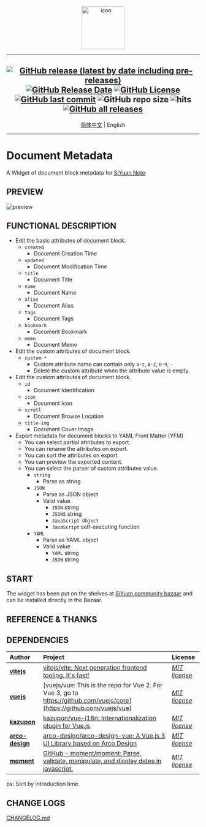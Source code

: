 <div align="center">
<img alt="icon" src="https://cdn.jsdelivr.net/gh/Zuoqiu-Yingyi/widget-metadata/public/icon.png" style="width: 8em; height: 8em;">

---
[![GitHub release (latest by date including pre-releases)](https://img.shields.io/github/v/release/Zuoqiu-Yingyi/widget-metadata?include_prereleases&style=flat-square)](https://github.com/Zuoqiu-Yingyi/widget-metadata/releases/latest)
[![GitHub Release Date](https://img.shields.io/github/release-date/Zuoqiu-Yingyi/widget-metadata?style=flat-square)](https://github.com/Zuoqiu-Yingyi/widget-metadata/releases/latest)
[![GitHub License](https://img.shields.io/github/license/Zuoqiu-Yingyi/widget-metadata?style=flat-square)](https://github.com/Zuoqiu-Yingyi/widget-metadata/blob/main/LICENSE)
[![GitHub last commit](https://img.shields.io/github/last-commit/Zuoqiu-Yingyi/widget-metadata?style=flat-square)](https://github.com/Zuoqiu-Yingyi/widget-metadata/commits/main)
![GitHub repo size](https://img.shields.io/github/repo-size/Zuoqiu-Yingyi/widget-metadata?style=flat-square)
![hits](https://hits.b3log.org/Zuoqiu-Yingyi/widget-metadata.svg)
[![GitHub all releases](https://img.shields.io/github/downloads/Zuoqiu-Yingyi/widget-metadata/total?style=flat-square)](https://github.com/Zuoqiu-Yingyi/widget-metadata/releases)
---

[简体中文](./README_zh_CN.md) \| English

---

</div>

# Document Metadata

A Widget of document block metadata for [SiYuan Note](https://github.com/siyuan-note/siyuan).

## PREVIEW

![preview](https://cdn.jsdelivr.net/gh/Zuoqiu-Yingyi/widget-metadata/public/preview.png)

## FUNCTIONAL DESCRIPTION

- Edit the basic attributes of document block.
  - `created`
    - Document Creation Time
  - `updated`
    - Document Modification Time
  - `title`
    - Document Title
  - `name`
    - Document Name
  - `alias`
    - Document Alias
  - `tags`
    - Document Tags
  - `bookmark`
    - Document Bookmark
  - `memo`
    - Document Memo
- Edit the custom attributes of document block.
  - `custom-*`
    - Custom attribute name can contain only `a-z`, `A-Z`, `0-9`, `-`
    - Delete the custom attribute when the attribute value is empty.
- Edit the custom attributes of document block.
  - `id`
    - Document Identification
  - `icon`
    - Document Icon
  - `scroll`
    - Document Browse Location
  - `title-img`
    - Document Cover Image
- Export metadata for document blocks to YAML Front Matter (YFM)
  - You can select partial attributes to export.
  - You can rename the attributes on export.
  - You can sort the attributes on export.
  - You can preview the exported content.
  - You can select the parser of custom attributes value.
    - `string`
      - Parse as string
    - `JSON`
      - Parse as JSON object
      - Valid value
        - `JSON` string
        - `JSON5` string
        - `JavaScript Object`
        - `JavaScript` self-executing function
    - `YAML`
      - Parse as YAML object
      - Valid value
        - `YAML` string
        - `JSON` string

## START

The widget has been put on the shelves at [SiYuan community bazaar](https://github.com/siyuan-note/bazaar) and can be installed directly in the Bazaar.

## REFERENCE & THANKS

## DEPENDENCIES

| Author                                            | Project                                                                                                                   | License                                                                           |
| :------------------------------------------------ | :------------------------------------------------------------------------------------------------------------------------ | :-------------------------------------------------------------------------------- |
| **[vitejs](https://github.com/vitejs)**           | [vitejs/vite: Next generation frontend tooling. It's fast!](https://github.com/vitejs/vite)                               | _[MIT license](https://github.com/vitejs/vite/blob/main/LICENSE)_                 |
| **[vuejs](https://github.com/vuejs)**             | [vuejs/vue: This is the repo for Vue 2. For Vue 3, go to https://github.com/vuejs/core](https://github.com/vuejs/vue)     | _[MIT license](https://github.com/vuejs/vue/blob/main/LICENSE)_                   |
| **[kazupon](https://github.com/kazupon)**         | [kazupon/vue-i18n: Internationalization plugin for Vue.js](https://github.com/kazupon/vue-i18n)                           | _[MIT license](https://github.com/kazupon/vue-i18n/blob/v8.x/LICENSE)_            |
| **[arco-design](https://github.com/arco-design)** | [arco-design/arco-design-vue: A Vue.js 3 UI Library based on Arco Design](https://github.com/arco-design/arco-design-vue) | _[MIT license](https://github.com/arco-design/arco-design-vue/blob/main/LICENSE)_ |
| **[moment](https://github.com/moment)**           | [GitHub - moment/moment: Parse, validate, manipulate, and display dates in javascript.](https://github.com/moment/moment) | _[MIT license](https://github.com/moment/moment/blob/develop/LICENSE)_            |

ps: Sort by introduction time.

## CHANGE LOGS

[CHANGELOG.md](https://github.com/Zuoqiu-Yingyi/widget-metadata/blob/main/CHANGELOG.md)
